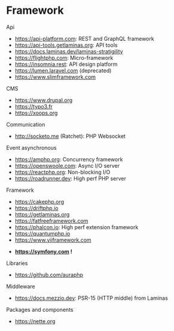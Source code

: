 # Framework

Api
* https://api-platform.com: REST and GraphQL framework
* https://api-tools.getlaminas.org: API tools
* https://docs.laminas.dev/laminas-stratigility
* https://flightphp.com: Micro-framework
* https://insomnia.rest: API design platform
* https://lumen.laravel.com (deprecated)
* https://www.slimframework.com

CMS
* https://www.drupal.org
* https://typo3.fr
* https://xoops.org

Communication
* http://socketo.me (Ratchet): PHP Websocket

Event asynchronous
* https://amphp.org: Concurrency framework
* https://openswoole.com: Async I/O server
* https://reactphp.org: Non-blocking I/O
* https://roadrunner.dev: High perf PHP server

Framework
* https://cakephp.org
* https://driftphp.io
* https://getlaminas.org
* https://fatfreeframework.com
* https://phalcon.io: High perf extension framework
* https://quantumphp.io
* https://www.yiiframework.com

+ **https://symfony.com !**

Libraries
* https://github.com/auraphp

Middleware
* https://docs.mezzio.dev: PSR-15 (HTTP middle) from Laminas

Packages and components
* https://nette.org
